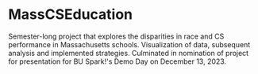 # MassCSEducation
Semester-long project that explores the disparities in race and CS performance in Massachusetts schools. Visualization of data, subsequent analysis and implemented strategies. Culminated in nomination of project for presentation for BU Spark!'s Demo Day on December 13, 2023. 
